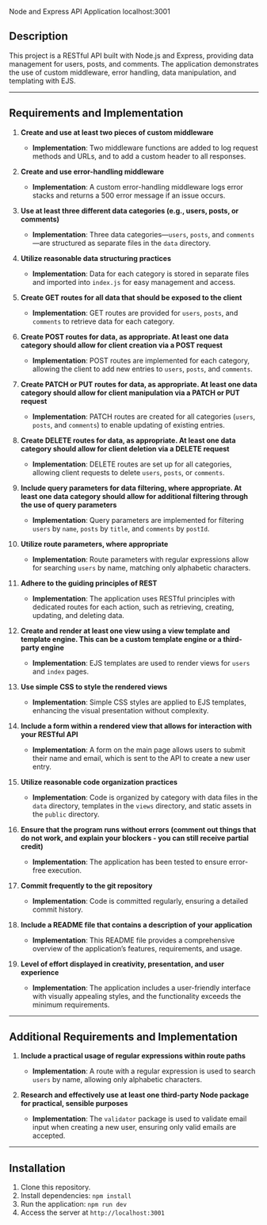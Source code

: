Node and Express API Application  localhost:3001

## Description
This project is a RESTful API built with Node.js and Express, providing data management for users, posts, and comments. The application demonstrates the use of custom middleware, error handling, data manipulation, and templating with EJS.

---

## Requirements and Implementation

1. **Create and use at least two pieces of custom middleware**
   - **Implementation**: Two middleware functions are added to log request methods and URLs, and to add a custom header to all responses.

2. **Create and use error-handling middleware**
   - **Implementation**: A custom error-handling middleware logs error stacks and returns a 500 error message if an issue occurs.

3. **Use at least three different data categories (e.g., users, posts, or comments)**
   - **Implementation**: Three data categories—`users`, `posts`, and `comments`—are structured as separate files in the `data` directory.

4. **Utilize reasonable data structuring practices**
   - **Implementation**: Data for each category is stored in separate files and imported into `index.js` for easy management and access.

5. **Create GET routes for all data that should be exposed to the client**
   - **Implementation**: GET routes are provided for `users`, `posts`, and `comments` to retrieve data for each category.

6. **Create POST routes for data, as appropriate. At least one data category should allow for client creation via a POST request**
   - **Implementation**: POST routes are implemented for each category, allowing the client to add new entries to `users`, `posts`, and `comments`.

7. **Create PATCH or PUT routes for data, as appropriate. At least one data category should allow for client manipulation via a PATCH or PUT request**
   - **Implementation**: PATCH routes are created for all categories (`users`, `posts`, and `comments`) to enable updating of existing entries.

8. **Create DELETE routes for data, as appropriate. At least one data category should allow for client deletion via a DELETE request**
   - **Implementation**: DELETE routes are set up for all categories, allowing client requests to delete `users`, `posts`, or `comments`.

9. **Include query parameters for data filtering, where appropriate. At least one data category should allow for additional filtering through the use of query parameters**
   - **Implementation**: Query parameters are implemented for filtering `users` by `name`, `posts` by `title`, and `comments` by `postId`.

10. **Utilize route parameters, where appropriate**
    - **Implementation**: Route parameters with regular expressions allow for searching `users` by name, matching only alphabetic characters.

11. **Adhere to the guiding principles of REST**
    - **Implementation**: The application uses RESTful principles with dedicated routes for each action, such as retrieving, creating, updating, and deleting data.

12. **Create and render at least one view using a view template and template engine. This can be a custom template engine or a third-party engine**
    - **Implementation**: EJS templates are used to render views for `users` and `index` pages.

13. **Use simple CSS to style the rendered views**
    - **Implementation**: Simple CSS styles are applied to EJS templates, enhancing the visual presentation without complexity.

14. **Include a form within a rendered view that allows for interaction with your RESTful API**
    - **Implementation**: A form on the main page allows users to submit their name and email, which is sent to the API to create a new user entry.

15. **Utilize reasonable code organization practices**
    - **Implementation**: Code is organized by category with data files in the `data` directory, templates in the `views` directory, and static assets in the `public` directory.

16. **Ensure that the program runs without errors (comment out things that do not work, and explain your blockers - you can still receive partial credit)**
    - **Implementation**: The application has been tested to ensure error-free execution.

17. **Commit frequently to the git repository**
    - **Implementation**: Code is committed regularly, ensuring a detailed commit history.

18. **Include a README file that contains a description of your application**
    - **Implementation**: This README file provides a comprehensive overview of the application’s features, requirements, and usage.

19. **Level of effort displayed in creativity, presentation, and user experience**
    - **Implementation**: The application includes a user-friendly interface with visually appealing styles, and the functionality exceeds the minimum requirements.

---

## Additional Requirements and Implementation

1. **Include a practical usage of regular expressions within route paths**
   - **Implementation**: A route with a regular expression is used to search `users` by name, allowing only alphabetic characters.

2. **Research and effectively use at least one third-party Node package for practical, sensible purposes**
   - **Implementation**: The `validator` package is used to validate email input when creating a new user, ensuring only valid emails are accepted.

---

## Installation

1. Clone this repository.
2. Install dependencies: `npm install`
3. Run the application: `npm run dev`
4. Access the server at `http://localhost:3001`

